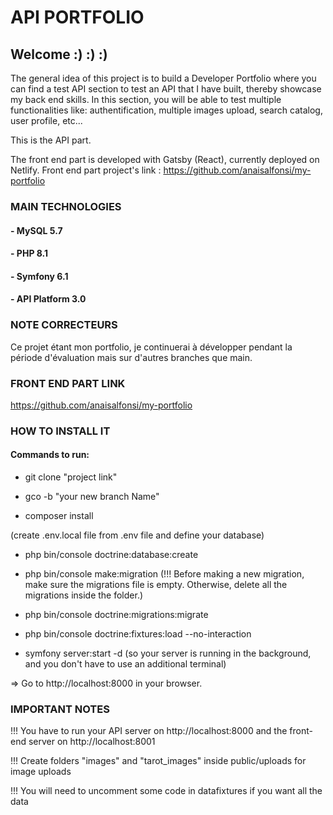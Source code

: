 # API PORTFOLIO
## Welcome :) :) :)

The general idea of this project is to build a Developer Portfolio where you can find a test API section to test an API that I have built, thereby showcase my back end skills. In this section, you will be able to test multiple functionalities like: authentification, multiple images upload, search catalog, user profile, etc...

This is the API part. 

The front end part is developed with Gatsby (React), currently deployed on Netlify. Front end part project's link : https://github.com/anaisalfonsi/my-portfolio


### MAIN TECHNOLOGIES
#### - MySQL 5.7
#### - PHP 8.1
#### - Symfony 6.1
#### - API Platform 3.0


### NOTE CORRECTEURS
Ce projet étant mon portfolio, je continuerai à développer pendant la période d'évaluation mais sur d'autres branches que main.

### FRONT END PART LINK
https://github.com/anaisalfonsi/my-portfolio


### HOW TO INSTALL IT
#### Commands to run:

- git clone "project link"

- gco -b "your new branch Name"

- composer install

(create .env.local file from .env file and define your database)

- php bin/console doctrine:database:create

- php bin/console make:migration (!!! Before making a new migration, make sure the migrations file is empty. Otherwise, delete all the migrations inside the folder.)

- php bin/console doctrine:migrations:migrate

- php bin/console doctrine:fixtures:load --no-interaction

- symfony server:start -d (so your server is running in the background, and you don't have to use an additional terminal)

=> Go to http://localhost:8000 in your browser.

### IMPORTANT NOTES
!!! You have to run your API server on http://localhost:8000 and the front-end server on http://localhost:8001

!!! Create folders "images" and "tarot_images" inside public/uploads for image uploads

!!! You will need to uncomment some code in datafixtures if you want all the data

